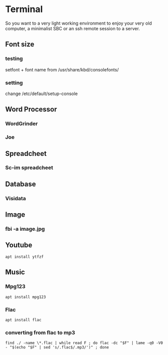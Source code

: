 # Terminal
So you want to a very light working environment to enjoy your very old computer, a minimalist SBC or an ssh remote session to a server.
## Font size
### testing
setfont + font name from /usr/share/kbd/consolefonts/

### setting
change /etc/default/setup-console

## Word Processor
### WordGrinder

### Joe

## Spreadcheet
### Sc-im spreadcheet

## Database
### Visidata

## Image
### fbi -a image.jpg

## Youtube
```
apt install ytfzf
```

## Music
### Mpg123
```
apt install mpg123
```

### Flac
```
apt install flac
```
### converting from flac to mp3
```
find ./ -name \*.flac | while read F ; do flac -dc "$F" | lame -q0 -V0 - "$(echo "$F" | sed 's/.flac$/.mp3/')" ; done
```

